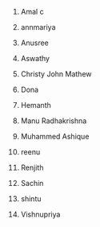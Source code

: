 1. Amal c

3. annmariya

5. Anusree
6. Aswathy
7. Christy John Mathew
8. Dona
9. Hemanth
10. Manu Radhakrishna
11. Muhammed Ashique
12. reenu
13. Renjith 
14. Sachin
15. shintu
16. Vishnupriya
